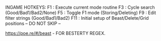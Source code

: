 ﻿INGAME HOTKEYS: 
 F1 : Execute current mode routine
 F3 : Cycle search (Good/Bad1/Bad2/None)
 F5 : Toggle F1 mode (Storing/Deleting)
 F9 : Edit filter strings (Good/Bad1/Bad2)
F11 : Initial setup of Beast/Delete/Grid positions – DO NOT SKIP –
 
  https://poe.re/#/beast - FOR BESTERTY REGEX.
